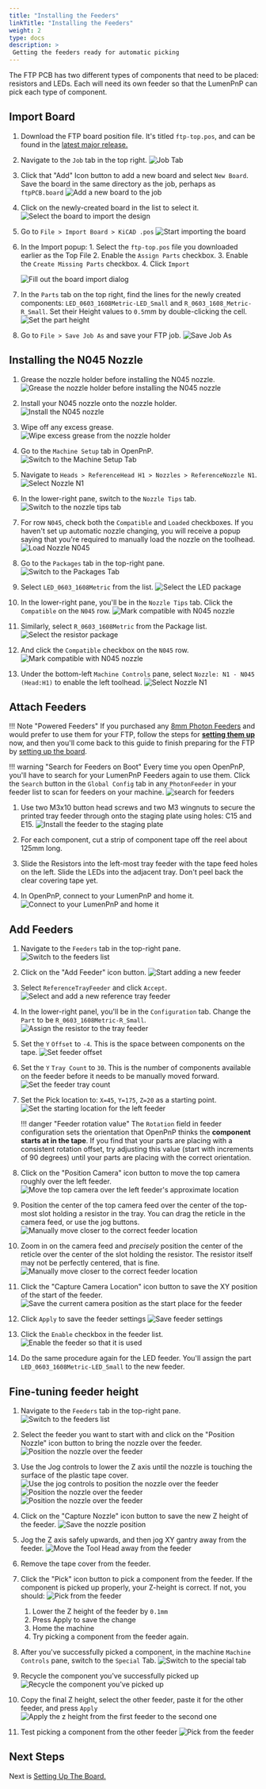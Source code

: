 ```yaml
---
title: "Installing the Feeders"
linkTitle: "Installing the Feeders"
weight: 2
type: docs
description: >
 Getting the feeders ready for automatic picking
---
```


The FTP PCB has two different types of components that need to be placed: resistors and LEDs. Each will need its own feeder so that the LumenPnP can pick each type of component.

## Import Board

1. Download the FTP board position file. It's titled `ftp-top.pos`, and can be found in the [latest major release.](https://github.com/opulo-inc/lumenpnp/releases/)

2. Navigate to the `Job` tab in the top right.
  ![Job Tab](images/Job-tab.png)

3. Click that "Add" Icon button to add a new board and select `New Board`. Save the board in the same directory as the job, perhaps as `ftpPCB.board`
  ![Add a new board to the job](images/Add-new-board.png)

4. Click on the newly-created board in the list to select it.
  ![Select the board to import the design](images/Select-board.png)

5. Go to `File > Import Board > KiCAD .pos`
  ![Start importing the board](images/Import-board-file-menu.png)
6. In the Import popup:
       1. Select the `ftp-top.pos` file you downloaded earlier as the Top File
       2. Enable the `Assign Parts` checkbox.
       3. Enable the `Create Missing Parts` checkbox.
       4. Click `Import`

     ![Fill out the board import dialog](images/Board-import-dialog.png)

7. In the `Parts` tab on the top right, find the lines for the newly created components: `LED_0603_1608Metric-LED_Small` and `R_0603_1608_Metric-R_Small`. Set their Height values to `0.5`mm by double-clicking the cell.
  ![Set the part height](images/set-height.png)

8. Go to `File > Save Job As` and save your FTP job.
  ![Save Job As](images/Save-job-as.png)

## Installing the N045 Nozzle

1. Grease the nozzle holder before installing the N045 nozzle.
  ![Grease the nozzle holder before installing the N045 nozzle](images/Install-nozzle-grease.jpg)

2. Install your N045 nozzle onto the nozzle holder.
  ![Install the N045 nozzle](images/Install-nozzle-nozzle.jpg)

3. Wipe off any excess grease.
  ![Wipe excess grease from the nozzle holder](images/Install-nozzle-wipe.jpg)

4. Go to the `Machine Setup` tab in OpenPnP.
  ![Switch to the Machine Setup Tab](images/Machine-setup-tab.png)

5. Navigate to `Heads > ReferenceHead H1 > Nozzles > ReferenceNozzle N1`.
  ![Select Nozzle N1](images/Reference-nozzle-n1.png)

6. In the lower-right pane, switch to the `Nozzle Tips` tab.
  ![Switch to the nozzle tips tab](images/Nozzle-tips-tab.png)

7. For row `N045`, check both the `Compatible` and `Loaded` checkboxes. If you haven't set up automatic nozzle changing, you will receive a popup saying that you're required to manually load the nozzle on the toolhead.
  ![Load Nozzle N045](images/Load-nozzle-n045.png)

8. Go to the `Packages` tab in the top-right pane.
  ![Switch to the Packages Tab](images/Packages-tab.png)

9. Select `LED_0603_1608Metric` from the list.
  ![Select the LED package](images/Select-led-package.png)

10. In the lower-right pane, you'll be in the `Nozzle Tips` tab. Click the `Compatible` on the `N045` row.
  ![Mark compatible with N045 nozzle](images/Select-led-nozzle-tips.png)

11. Similarly, select `R_0603_1608Metric` from the Package list.
  ![Select the resistor package](images/Select-resistor-package.png)

12. And click the `Compatible` checkbox on the `N045` row.
  ![Mark compatible with N045 nozzle](images/Select-resistor-nozzle-tips.png)

13. Under the bottom-left `Machine Controls` pane, select `Nozzle: N1 - N045 (Head:H1)` to enable the left toolhead.
  ![Select Nozzle N1](images/Enable-nozzle-n1.png)

## Attach Feeders

!!! Note "Powered Feeders"
    If you purchased any [8mm Photon Feeders](https://opulo.io/products/8mm-feeder) and would prefer to use them for your FTP, follow the steps for **[setting them up](../../../feeders/1-overview/feeder-overview.md)** now, and then you'll come back to this guide to finish preparing for the FTP by [setting up the board](../index.md).

!!! warning "Search for Feeders on Boot"
    Every time you open OpenPnP, you'll have to search for your LumenPnP Feeders again to use them. Click the `Search` button in the `Global Config` tab in any `PhotonFeeder` in your feeder list to scan for feeders on your machine.
    ![search for feeders](images/search-for-feeders.png)

1. Use two M3x10 button head screws and two M3 wingnuts to secure the printed tray feeder through onto the staging plate using holes: C15 and E15.
  ![Install the feeder to the staging plate](images/Feeder-installed-with-screws.jpg)

2. For each component, cut a strip of component tape off the reel about 125mm long.

3. Slide the Resistors into the left-most tray feeder with the tape feed holes on the left. Slide the LEDs into the adjacent tray. Don't peel back the clear covering tape yet.

4. In OpenPnP, connect to your LumenPnP and home it.
  ![Connect to your LumenPnP and home it](images/Connect-and-home.png)

## Add Feeders

1. Navigate to the `Feeders` tab in the top-right pane.
  ![Switch to the feeders list](images/Feeders-tab.png)

2. Click on the "Add Feeder" icon button.
  ![Start adding a new feeder](images/Add-feeder-button.png)

3. Select `ReferenceTrayFeeder` and click `Accept`.
  ![Select and add a new reference tray feeder](images/Select-referenceTrayFeeder.png)

4. In the lower-right panel, you'll be in the `Configuration` tab. Change the `Part` to be `R_0603_1608Metric-R_Small`.
  ![Assign the resistor to the tray feeder](images/Change-feeder-part.png)

5. Set the `Y` `Offset` to `-4`. This is the space between components on the tape.
  ![Set feeder offset](images/Set-feeder-offset.png)

6. Set the `Y` `Tray Count` to `30`. This is the number of components available on the feeder before it needs to be manually moved forward.
  ![Set the feeder tray count](images/Set-tray-count.png)

7. Set the Pick location to: `X=45`, `Y=175`, `Z=20` as a starting point.
  ![Set the starting location for the left feeder](images/Set-left-pick-location.png)

    !!! danger "Feeder rotation value"
        The `Rotation` field in feeder configuration sets the orientation that OpenPnP thinks the **component starts at in the tape**. If you find that your parts are placing with a consistent rotation offset, try adjusting this value (start with increments of 90 degrees) until your parts are placing with the correct orientation.

1. Click on the "Position Camera" icon button to move the top camera roughly over the left feeder.
  ![Move the top camera over the left feeder's approximate location](images/Position-camera-over-feeder.png)

1. Position the center of the top camera feed over the center of the top-most slot holding a resistor in the tray. You can drag the reticle in the camera feed, or use the jog buttons.
  ![Manually move closer to the correct feeder location](images/Position-over-feeder-start-rough.png)

1.  Zoom in on the camera feed and *precisely* position the center of the reticle over the center of the slot holding the resistor. The resistor itself may not be perfectly centered, that is fine.
  ![Manually move closer to the correct feeder location](images/Position-over-feeder-start-precise.png)

1.  Click the "Capture Camera Location" icon button to save the XY position of the start of the feeder.
  ![Save the current camera position as the start place for the feeder](images/Capture-camera-position-feeder.png)

1.  Click `Apply` to save the feeder settings
  ![Save feeder settings](images/Save-feeder-settings.png)

1.  Click the `Enable` checkbox in the feeder list.
  ![Enable the feeder so that it is used](images/Enable-feeder.png)

1.  Do the same procedure again for the LED feeder. You'll assign the part `LED_0603_1608Metric-LED_Small` to the new feeder.

## Fine-tuning feeder height

1. Navigate to the `Feeders` tab in the top-right pane.
  ![Switch to the feeders list](images/Feeders-tab.png)

2. Select the feeder you want to start with and click on the "Position Nozzle" icon button to bring the nozzle over the feeder.
  ![Position the nozzle over the feeder](images/Position-nozzle-over-feeder.png)

3. Use the Jog controls to lower the Z axis until the nozzle is touching the surface of the plastic tape cover.
  ![Use the jog controls to position the nozzle over the feeder](images/Z-jog-controls.png)
  ![Position the nozzle over the feeder](images/Nozzle-position-far.jpg)
  ![Position the nozzle over the feeder](images/Nozzle-position-close.jpg)

4. Click on the "Capture Nozzle" icon button to save the new Z height of the feeder.
  ![Save the nozzle position](images/Capture-nozzle-position-feeder.png)

5. Jog the Z axis safely upwards, and then jog XY gantry away from the feeder.
  ![Move the Tool Head away from the feeder](images/XY-jog-controls.png)

6. Remove the tape cover from the feeder.
7. Click the "Pick" icon button to pick a component from the feeder. If the component is picked up properly, your Z-height is correct. If not, you should:
  ![Pick from the feeder](images/Pick-from-feeder.png)
    1. Lower the Z height of the feeder by `0.1mm`
    2. Press Apply to save the change
    3. Home the machine
    4. Try picking a component from the feeder again.

8. After you've successfully picked a component, in the machine `Machine Controls` pane, switch to the `Special` Tab.
  ![Switch to the special tab](images/Special-tab.png)

9. Recycle the component you've successfully picked up
  ![Recycle the component you've picked up](images/Recycle-component.png)

10. Copy the final Z height, select the other feeder, paste it for the other feeder, and press `Apply`
  ![Apply the z height from the first feeder to the second one](images/Copy-and-paste-z-height.png)

11. Test picking a component from the other feeder
  ![Pick from the feeder](images/Pick-from-feeder.png)

## Next Steps

Next is [Setting Up The Board.](../2-setting-up-the-board/index.md)

